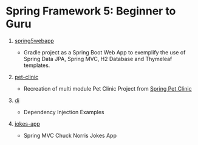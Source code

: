 # Spring Framework 5: Beginner to Guru

1.  [spring5webapp](https://github.com/tvttavares/spring-framework-guru/tree/master/spring5webapp)
    * Gradle project as a Spring Boot Web App to exemplify the use of Spring Data JPA, Spring MVC, H2 Database and Thymeleaf templates.

2.  [pet-clinic](https://github.com/tvttavares/spring-framework-guru/tree/master/pet-clinic)
    * Recreation of multi module Pet Clinic Project from [Spring Pet Clinic](https://github.com/spring-projects/spring-petclinic)

3.  [di](https://github.com/tvttavares/spring-framework-guru/tree/master/di)
    * Dependency Injection Examples

4.  [jokes-app](https://github.com/tvttavares/spring-framework-guru/tree/master/jokes-app)
    * Spring MVC Chuck Norris Jokes App
